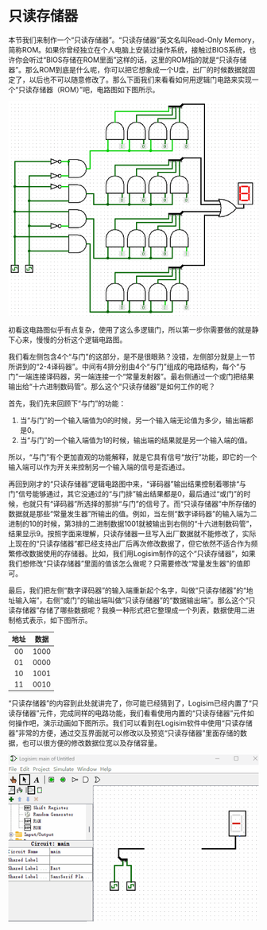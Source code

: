# 只读存储器

本节我们来制作一个“只读存储器”。“只读存储器”英文名叫Read-Only Memory，简称ROM。如果你曾经独立在个人电脑上安装过操作系统，接触过BIOS系统，也许你会听过“BIOS存储在ROM里面”这样的话，这里的ROM指的就是“只读存储器”。那么ROM到底是什么呢，你可以把它想象成一个U盘，出厂的时候数据就固定了，以后也不可以随意修改了。那么下面我们来看看如何用逻辑门电路来实现一个“只读存储器（ROM）”吧，电路图如下图所示。

![这里写图片描述](pic/4-4.gif)

初看这电路图似乎有点复杂，使用了这么多逻辑门，所以第一步你需要做的就是静下心来，慢慢的分析这个逻辑电路图。

我们看左侧包含4个“与门”的这部分，是不是很眼熟？没错，左侧部分就是上一节所讲到的“2-4译码器”。中间有4排分别由4个“与门”组成的电路结构，每个“与门”一端连接译码器，另一端连接一个“常量发射器”。最右侧通过一个或门把结果输出给“十六进制数码管”。那么这个“只读存储器”是如何工作的呢？

首先，我们先来回顾下“与门”的功能：
1. 当“与门”的一个输入端值为0的时候，另一个输入端无论值为多少，输出端都是0。
2. 当“与门”的一个输入端值为1的时候，输出端的结果就是另一个输入端的值。

所以，“与门”有个更加直观的功能解释，就是它具有信号“放行”功能，即它的一个输入端可以作为开关来控制另一个输入端的信号是否通过。

再回到刚才的“只读存储器”逻辑电路图中来，“译码器”输出结果控制着哪排“与门”信号能够通过，其它没通过的“与门排”输出结果都是0，最后通过“或门”的时候，也就只有“译码器”所选择的那排“与门”的信号了。而“只读存储器”中所存储的数据就是那些“常量发生器”所输出的值。例如，当左侧“数字译码器”的输入端为二进制的10的时候，第3排的二进制数据1001就被输出到右侧的“十六进制数码管”，结果显示9。按照字面来理解，只读存储器一旦写入出厂数据就不能修改了，实际上现在的“只读存储器”都已经支持出厂后再次修改数据了，但它依然不适合作为频繁修改数据使用的存储器。比如，我们用Logisim制作的这个“只读存储器”，如果我们想修改“只读存储器”里面的值该怎么做呢？只需要修改“常量发生器”的值即可。

最后，我们把左侧“数字译码器”的输入端重新起个名字，叫做“只读存储器”的“地址输入端”，右侧“或门”的输出端叫做“只读存储器”的“数据输出端”。那么这个“只读存储器”存储了哪些数据呢？我换一种形式把它整理成一个列表，数据使用二进制格式表示，如下图所示。

| 地址 | 数据 |
| :--: | :--: |
| 00 |  1000  |
| 01 |  0000  |
| 10 |  1001  |
| 11 |  0010  |

“只读存储器”的内容到此处就讲完了，你可能已经猜到了，Logisim已经内置了“只读存储器”元件，完成同样的电路功能，我们看看使用内置的“只读存储器”元件如何操作吧，演示动画如下图所示。我们可以看到在Logisim软件中使用“只读存储器”非常的方便，通过交互界面就可以修改以及预览“只读存储器”里面存储的数据，也可以很方便的修改数据位宽以及存储容量。

![这里写图片描述](pic/4-5.gif)
